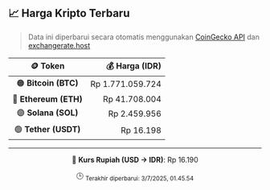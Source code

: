 

<!-- HARGA_KRIPTO -->
## 📈 Harga Kripto Terbaru

> Data ini diperbarui secara otomatis menggunakan [CoinGecko API](https://www.coingecko.com/) dan [exchangerate.host](https://exchangerate.host/)

<div align="center">

| 🪙 Token | 💰 Harga (IDR) |
|:------:|---------------:|
| 🟠 **Bitcoin (BTC)**   | Rp 1.771.059.724 |
| 🔵 **Ethereum (ETH)**  | Rp 41.708.004 |
| 🟣 **Solana (SOL)**    | Rp 2.459.956 |
| 🟢 **Tether (USDT)**   | Rp 16.198 |

---

💱 **Kurs Rupiah (USD → IDR)**: Rp 16.190

🕒 <sub>Terakhir diperbarui: 3/7/2025, 01.45.54</sub>

</div>
<!-- /HARGA_KRIPTO -->